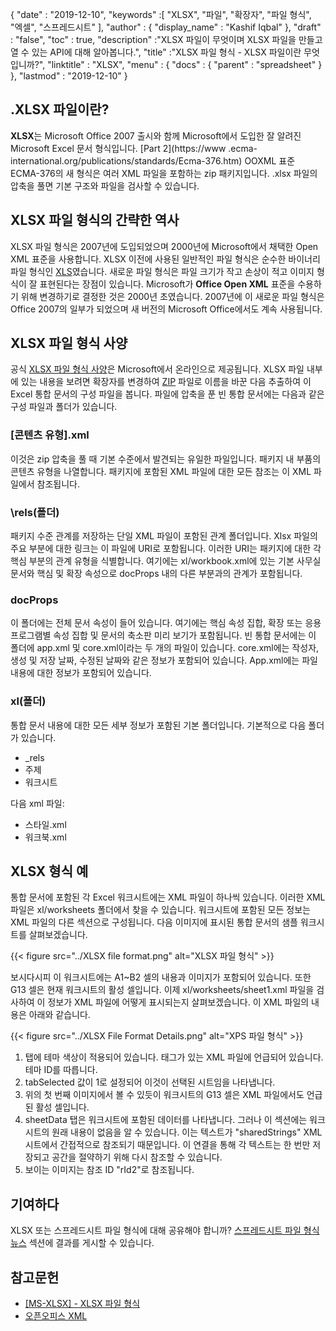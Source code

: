 {
  "date" : "2019-12-10",
  "keywords" :[ "XLSX", "파일", "확장자", "파일 형식", "엑셀", "스프레드시트" ],
  "author" : {
    "display_name" : "Kashif Iqbal"
},
  "draft" : "false",
  "toc" : true,
  "description" :"XLSX 파일이 무엇이며 XLSX 파일을 만들고 열 수 있는 API에 대해 알아봅니다.",
  "title" :"XLSX 파일 형식 - XLSX 파일이란 무엇입니까?",
  "linktitle" : "XLSX",
  "menu" : {
    "docs" : {
      "parent" : "spreadsheet"
}
},
  "lastmod" : "2019-12-10"
}

## .XLSX 파일이란?

**XLSX**는 Microsoft Office 2007 출시와 함께 Microsoft에서 도입한 잘 알려진 Microsoft Excel 문서 형식입니다. [Part 2](https://www .ecma-international.org/publications/standards/Ecma-376.htm) OOXML 표준 ECMA-376의 새 형식은 여러 XML 파일을 포함하는 zip 패키지입니다. .xlsx 파일의 압축을 풀면 기본 구조와 파일을 검사할 수 있습니다.

## XLSX 파일 형식의 간략한 역사

XLSX 파일 형식은 2007년에 도입되었으며 2000년에 Microsoft에서 채택한 Open XML 표준을 사용합니다. XLSX 이전에 사용된 일반적인 파일 형식은 순수한 바이너리 파일 형식인 [XLS](/ko/spreadsheet/xls/)였습니다. 새로운 파일 형식은 파일 크기가 작고 손상이 적고 이미지 형식이 잘 표현된다는 장점이 있습니다. Microsoft가 **Office Open XML** 표준을 수용하기 위해 변경하기로 결정한 것은 2000년 초였습니다. 2007년에 이 새로운 파일 형식은 Office 2007의 일부가 되었으며 새 버전의 Microsoft Office에서도 계속 사용됩니다.

## XLSX 파일 형식 사양

공식 [XLSX 파일 형식 사양](https://learn.microsoft.com/en-us/openspecs/office_standards/ms-xlsx/2c5dee00-eff2-4b22-92b6-0738acd4475e)은 Microsoft에서 온라인으로 제공됩니다. XLSX 파일 내부에 있는 내용을 보려면 확장자를 변경하여 [ZIP](/ko/compression/zip/) 파일로 이름을 바꾼 다음 추출하여 이 Excel 통합 문서의 구성 파일을 봅니다. 파일에 압축을 푼 빈 통합 문서에는 다음과 같은 구성 파일과 폴더가 있습니다.

### [콘텐츠 유형].xml ###

이것은 zip 압축을 풀 때 기본 수준에서 발견되는 유일한 파일입니다. 패키지 내 부품의 콘텐츠 유형을 나열합니다. 패키지에 포함된 XML 파일에 대한 모든 참조는 이 XML 파일에서 참조됩니다.

### \\rels(폴더) ###

패키지 수준 관계를 저장하는 단일 XML 파일이 포함된 관계 폴더입니다. Xlsx 파일의 주요 부분에 대한 링크는 이 파일에 URI로 포함됩니다. 이러한 URI는 패키지에 대한 각 핵심 부분의 관계 유형을 식별합니다. 여기에는 xl/workbook.xml에 있는 기본 사무실 문서와 핵심 및 확장 속성으로 docProps 내의 다른 부분과의 관계가 포함됩니다.

### docProps ###

이 폴더에는 전체 문서 속성이 들어 있습니다. 여기에는 핵심 속성 집합, 확장 또는 응용 프로그램별 속성 집합 및 문서의 축소판 미리 보기가 포함됩니다. 빈 통합 문서에는 이 폴더에 app.xml 및 core.xml이라는 두 개의 파일이 있습니다. core.xml에는 작성자, 생성 및 저장 날짜, 수정된 날짜와 같은 정보가 포함되어 있습니다. App.xml에는 파일 내용에 대한 정보가 포함되어 있습니다.

### xl(폴더) ###

통합 문서 내용에 대한 모든 세부 정보가 포함된 기본 폴더입니다. 기본적으로 다음 폴더가 있습니다.

* \_rels
* 주제
* 워크시트

다음 xml 파일:

* 스타일.xml
* 워크북.xml

## XLSX 형식 예 ##


통합 문서에 포함된 각 Excel 워크시트에는 XML 파일이 하나씩 있습니다. 이러한 XML 파일은 xl/worksheets 폴더에서 찾을 수 있습니다. 워크시트에 포함된 모든 정보는 XML 파일의 다른 섹션으로 구성됩니다. 다음 이미지에 표시된 통합 문서의 샘플 워크시트를 살펴보겠습니다.

{{< figure src="../XLSX file format.png" alt="XLSX 파일 형식" >}}

보시다시피 이 워크시트에는 A1~B2 셀의 내용과 이미지가 포함되어 있습니다. 또한 G13 셀은 현재 워크시트의 활성 셀입니다. 이제 xl/worksheets/sheet1.xml 파일을 검사하여 이 정보가 XML 파일에 어떻게 표시되는지 살펴보겠습니다. 이 XML 파일의 내용은 아래와 같습니다.

{{< figure src="../XLSX File Format Details.png" alt="XPS 파일 형식" >}}

1. 탭에 테마 색상이 적용되어 있습니다. 태그가 있는 XML 파일에 언급되어 있습니다.<tabColor> 테마 ID를 따릅니다.
1. tabSelected 값이 1로 설정되어 이것이 선택된 시트임을 나타냅니다.
1. 위의 첫 번째 이미지에서 볼 수 있듯이 워크시트의 G13 셀은 XML 파일에서도 언급된 활성 셀입니다.
1. sheetData 탭은 워크시트에 포함된 데이터를 나타냅니다. 그러나 이 섹션에는 워크시트의 원래 내용이 없음을 알 수 있습니다. 이는 텍스트가 "sharedStrings" XML 시트에서 간접적으로 참조되기 때문입니다. 이 연결을 통해 각 텍스트는 한 번만 저장되고 공간을 절약하기 위해 다시 참조할 수 있습니다.
1. 보이는 이미지는 참조 ID "rId2"로 참조됩니다.

## 기여하다

XLSX 또는 스프레드시트 파일 형식에 대해 공유해야 합니까? [스프레드시트 파일 형식 뉴스](https://news.fileformat.com/t/Spreadsheet) 섹션에 결과를 게시할 수 있습니다.

## 참고문헌

* [[MS-XLSX] - XLSX 파일 형식](https://learn.microsoft.com/en-us/openspecs/office_standards/ms-xlsx/2c5dee00-eff2-4b22-92b6-0738acd4475e)
* [오픈오피스 XML](http://officeopenxml.com/anatomyofOOXML-xlsx.php)

